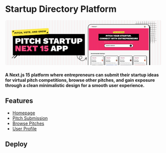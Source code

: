 # Startup Directory Platform

<img src="./public/resource.png"  />

#### A Next.js 15 platform where entrepreneurs can submit their startup ideas for virtual pitch competitions, browse other pitches, and gain exposure through a clean minimalistic design for a smooth user experience.

## Features

- [Homepage](#homepage)
- [Pitch Submission](#pitch-submission)
- [Browse Pitches](#browse-pitches)
- [User Profile](#user-profile)

## Deploy
